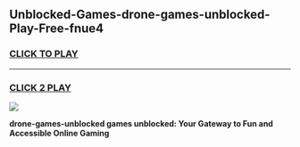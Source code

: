
## Unblocked-Games-drone-games-unblocked-Play-Free-fnue4
<h3>
<a href="https://premium76.site?title=drone-games-unblocked&ref=18A1">CLICK TO PLAY</a></h3>
<hr>

<h3>
<a href="https://premium76.site?title=drone-games-unblocked&ref=18A1">CLICK 2 PLAY</a>
  
</h3>

<a href="https://premium76.site?title=drone-games-unblocked&ref=18A1"><img src="https://clearcache.store/games.png"></a>


**drone-games-unblocked games unblocked: Your Gateway to Fun and Accessible Online Gaming**
